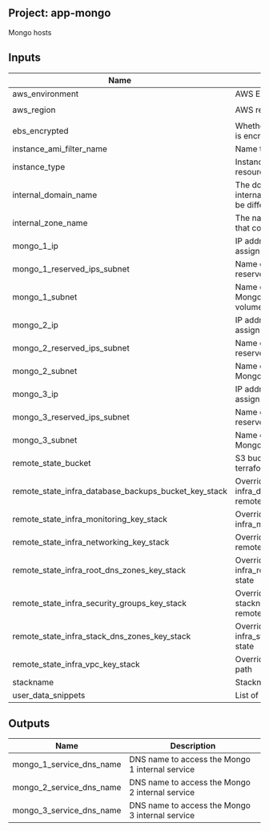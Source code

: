 ## Project: app-mongo

Mongo hosts

## Inputs

| Name | Description | Type | Default | Required |
|------|-------------|:----:|:-----:|:-----:|
| aws\_environment | AWS Environment | string | n/a | yes |
| aws\_region | AWS region | string | `"eu-west-1"` | no |
| ebs\_encrypted | Whether or not the EBS volume is encrypted | string | n/a | yes |
| instance\_ami\_filter\_name | Name to use to find AMI images | string | `""` | no |
| instance\_type | Instance type used for EC2 resources | string | `"m5.large"` | no |
| internal\_domain\_name | The domain name of the internal DNS records, it could be different from the zone name | string | n/a | yes |
| internal\_zone\_name | The name of the Route53 zone that contains internal records | string | n/a | yes |
| mongo\_1\_ip | IP address of the private IP to assign to the instance | string | n/a | yes |
| mongo\_1\_reserved\_ips\_subnet | Name of the subnet to place the reserved IP of the instance | string | n/a | yes |
| mongo\_1\_subnet | Name of the subnet to place the Mongo instance 1 and EBS volume | string | n/a | yes |
| mongo\_2\_ip | IP address of the private IP to assign to the instance | string | n/a | yes |
| mongo\_2\_reserved\_ips\_subnet | Name of the subnet to place the reserved IP of the instance | string | n/a | yes |
| mongo\_2\_subnet | Name of the subnet to place the Mongo 2 and EBS volume | string | n/a | yes |
| mongo\_3\_ip | IP address of the private IP to assign to the instance | string | n/a | yes |
| mongo\_3\_reserved\_ips\_subnet | Name of the subnet to place the reserved IP of the instance | string | n/a | yes |
| mongo\_3\_subnet | Name of the subnet to place the Mongo 3 and EBS volume | string | n/a | yes |
| remote\_state\_bucket | S3 bucket we store our terraform state in | string | n/a | yes |
| remote\_state\_infra\_database\_backups\_bucket\_key\_stack | Override stackname path to infra_database_backups_bucket remote state | string | `""` | no |
| remote\_state\_infra\_monitoring\_key\_stack | Override stackname path to infra_monitoring remote state | string | `""` | no |
| remote\_state\_infra\_networking\_key\_stack | Override infra_networking remote state path | string | `""` | no |
| remote\_state\_infra\_root\_dns\_zones\_key\_stack | Override stackname path to infra_root_dns_zones remote state | string | `""` | no |
| remote\_state\_infra\_security\_groups\_key\_stack | Override infra_security_groups stackname path to infra_vpc remote state | string | `""` | no |
| remote\_state\_infra\_stack\_dns\_zones\_key\_stack | Override stackname path to infra_stack_dns_zones remote state | string | `""` | no |
| remote\_state\_infra\_vpc\_key\_stack | Override infra_vpc remote state path | string | `""` | no |
| stackname | Stackname | string | n/a | yes |
| user\_data\_snippets | List of user-data snippets | list | n/a | yes |

## Outputs

| Name | Description |
|------|-------------|
| mongo\_1\_service\_dns\_name | DNS name to access the Mongo 1 internal service |
| mongo\_2\_service\_dns\_name | DNS name to access the Mongo 2 internal service |
| mongo\_3\_service\_dns\_name | DNS name to access the Mongo 3 internal service |

